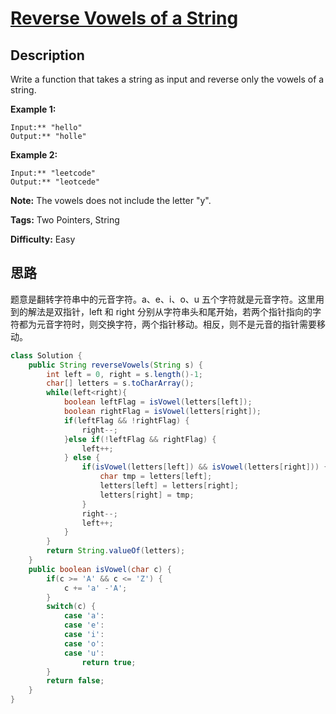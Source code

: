 # [Reverse Vowels of a String][title]

## Description

Write a function that takes a string as input and reverse only the vowels of a
string.

**Example 1:**


```
Input:** "hello"
Output:** "holle"
```

**Example 2:**

```
Input:** "leetcode"
Output:** "leotcede"
```

**Note:**
The vowels does not include the letter  "y".


**Tags:** Two Pointers, String

**Difficulty:** Easy

## 思路

题意是翻转字符串中的元音字符。a、e、i、o、u 五个字符就是元音字符。这里用到的解法是双指针，left 和 right 分别从字符串头和尾开始，若两个指针指向的字符都为元音字符时，则交换字符，两个指针移动。相反，则不是元音的指针需要移动。

``` java
class Solution {
    public String reverseVowels(String s) {
        int left = 0, right = s.length()-1;
        char[] letters = s.toCharArray();
        while(left<right){ 
            boolean leftFlag = isVowel(letters[left]);
            boolean rightFlag = isVowel(letters[right]);
            if(leftFlag && !rightFlag) {
                right--;
            }else if(!leftFlag && rightFlag) {
                left++;
            } else {
                if(isVowel(letters[left]) && isVowel(letters[right])) {
                    char tmp = letters[left];
                    letters[left] = letters[right];
                    letters[right] = tmp;
                }
                right--;
                left++;
            } 
        }
        return String.valueOf(letters);
    }
    public boolean isVowel(char c) {
        if(c >= 'A' && c <= 'Z') {
            c += 'a' -'A';
        }
        switch(c) {
            case 'a':
            case 'e':
            case 'i':
            case 'o':
            case 'u':
                return true;
        }
        return false;
    }
}
```

[title]: https://leetcode.com/problems/reverse-vowels-of-a-string
